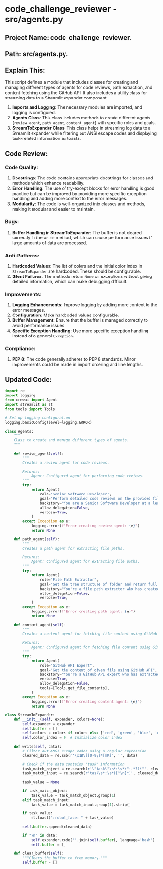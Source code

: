

# code_challenge_reviewer - src/agents.py



## Project Name: code_challenge_reviewer.

## Path: src/agents.py.

## Explain This:

This script defines a module that includes classes for creating and managing different types of agents for code reviews, path extraction, and content fetching using the GitHub API. It also includes a utility class for streaming data to a Streamlit expander component.

1. **Imports and Logging**: The necessary modules are imported, and logging is configured.
2. **Agents Class**: This class includes methods to create different agents (`review_agent`, `path_agent`, `content_agent`) with specific roles and goals.
3. **StreamToExpander Class**: This class helps in streaming log data to a Streamlit expander while filtering out ANSI escape codes and displaying task-related information as toasts.

## Code Review:

### Code Quality:
1. **Docstrings**: The code contains appropriate docstrings for classes and methods which enhance readability.
2. **Error Handling**: The use of try-except blocks for error handling is good practice but can be improved by providing more specific exception handling and adding more context to the error messages.
3. **Modularity**: The code is well-organized into classes and methods, making it modular and easier to maintain.

### Bugs:
1. **Buffer Handling in StreamToExpander**: The buffer is not cleared correctly in the `write` method, which can cause performance issues if large amounts of data are processed.

### Anti-Patterns:
1. **Hardcoded Values**: The list of colors and the initial color index in `StreamToExpander` are hardcoded. These should be configurable.
2. **Silent Failures**: The methods return `None` on exceptions without giving detailed information, which can make debugging difficult.

### Improvements:
1. **Logging Enhancements**: Improve logging by adding more context to the error messages.
2. **Configuration**: Make hardcoded values configurable.
3. **Buffer Management**: Ensure that the buffer is managed correctly to avoid performance issues.
4. **Specific Exception Handling**: Use more specific exception handling instead of a general `Exception`.

### Compliance:
1. **PEP 8**: The code generally adheres to PEP 8 standards. Minor improvements could be made in import ordering and line lengths.

## Updated Code:

```python
import re
import logging
from crewai import Agent
import streamlit as st
from tools import Tools

# Set up logging configuration
logging.basicConfig(level=logging.ERROR)

class Agents:
    """
    Class to create and manage different types of agents.
    """

    def review_agent(self):
        """
        Creates a review agent for code reviews.

        Returns:
            Agent: Configured agent for performing code reviews.
        """
        try:
            return Agent(
                role='Senior Software Developer',
                goal='Perform detailed code reviews on the provided file to ensure it adheres to industry code quality standards. The code review should focus on the following aspects: evaluate code quality, identify bugs, spot anti-patterns, recommend improvements and ensure compliance.',
                backstory="You are a Senior Software Developer at a leading tech company, responsible for maintaining high code quality standards across the organization. As part of your role, you are tasked with conducting thorough code reviews on given file contents. Your goal is to ensure the code meets industry standards and follows best practices specific to the technologies in use.",
                allow_delegation=False,
                verbose=True,
            )
        except Exception as e:
            logging.error(f"Error creating review agent: {e}")
            return None

    def path_agent(self):
        """
        Creates a path agent for extracting file paths.

        Returns:
            Agent: Configured agent for extracting file paths.
        """
        try:
            return Agent(
                role="File Path Extractor",
                goal="Get the tree structure of folder and return full paths of the given file or files of given folder in array format",
                backstory="You're a file path extractor who has created several file paths from given tree structures",
                allow_delegation=False,
                verbose=True,
            )
        except Exception as e:
            logging.error(f"Error creating path agent: {e}")
            return None

    def content_agent(self):
        """
        Creates a content agent for fetching file content using GitHub API.

        Returns:
            Agent: Configured agent for fetching file content using GitHub API.
        """
        try:
            return Agent(
                role="GitHub API Expert",
                goal="Get the content of given file using GitHub API",
                backstory="You're a GitHub API expert who has extracted many file contents using GitHub's API",
                verbose=True,
                allow_delegation=False,
                tools=[Tools.get_file_contents],
            )
        except Exception as e:
            logging.error(f"Error creating content agent: {e}")
            return None

class StreamToExpander:
    def __init__(self, expander, colors=None):
        self.expander = expander
        self.buffer = []
        self.colors = colors if colors else ['red', 'green', 'blue', 'orange']  # Colors are now configurable
        self.color_index = 0  # Initialize color index

    def write(self, data):
        # Filter out ANSI escape codes using a regular expression
        cleaned_data = re.sub(r'\x1B\[[0-9;]*[mK]', '', data)

        # Check if the data contains 'task' information
        task_match_object = re.search(r'\"task\"\s*:\s*\"(.*?)\"', cleaned_data, re.IGNORECASE)
        task_match_input = re.search(r'task\s*:\s*([^\n]*)', cleaned_data, re.IGNORECASE)

        task_value = None

        if task_match_object:
            task_value = task_match_object.group(1)
        elif task_match_input:
            task_value = task_match_input.group(1).strip()

        if task_value:
            st.toast(":robot_face: " + task_value)

        self.buffer.append(cleaned_data)

        if "\n" in data:
            self.expander.code(''.join(self.buffer), language='bash')
            self.buffer = []

    def clear_buffer(self):
        """Clears the buffer to free memory."""
        self.buffer = []
```

